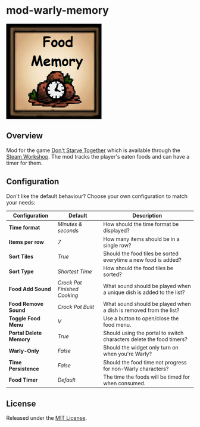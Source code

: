 # mod-warly-memory

[![Warly Memory](preview.jpg)](https://steamcommunity.com/sharedfiles/filedetails/?id=2266744139)

## Overview

Mod for the game [Don't Starve Together][] which is available through the
[Steam Workshop][]. The mod tracks the player's eaten foods and can have a timer for them.

## Configuration

Don't like the default behaviour? Choose your own configuration to match your
needs:

| Configuration            | Default                      | Description                                                          |
| ------------------------ | ---------------------------- | -------------------------------------------------------------------- |
| **Time format**          | _Minutes & seconds_          | How should the time format be displayed?                             |
| **Items per row**        | _7_                          | How many items should be in a single row?                            |
| **Sort Tiles**           | _True_                       | Should the food tiles be sorted everytime a new food is added?       |
| **Sort Type**            | _Shortest Time_              | How should the food tiles be sorted?                                 |
| **Food Add Sound**       | _Crock Pot Finished Cooking_ | What sound should be played when a unique dish is added to the list? |
| **Food Remove Sound**    | _Crock Pot Built_            | What sound should be played when a dish is removed from the list?    |
| **Toggle Food Menu**     | _V_                          | Use a button to open/close the food menu.                            |
| **Portal Delete Memory** | _True_                       | Should using the portal to switch characters delete the food timers? |
| **Warly-Only**           | _False_                      | Should the widget only turn on when you're Warly?                    |
| **Time Persistence**     | _False_                      | Should the food time not progress for non-Warly characters?          |
| **Food Timer**           | _Default_                    | The time the foods will be timed for when consumed.                  |

## License

Released under the [MIT License](https://opensource.org/licenses/MIT).

[don't starve together]: https://www.klei.com/games/dont-starve-together
[steam workshop]: https://steamcommunity.com/sharedfiles/filedetails/?id=2266744139
